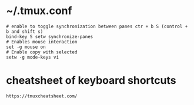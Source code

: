 #  ~/.tmux.conf 
```
# enable to toggle synchronization between panes ctr + b S (control + b and shift s)
bind-key S setw synchronize-panes 
# Enables mouse interaction
set -g mouse on
# Enable copy with selected
setw -g mode-keys vi

```
# cheatsheet of keyboard shortcuts
```
https://tmuxcheatsheet.com/
```